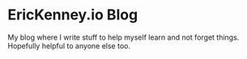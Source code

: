 # EricKenney.io Blog

My blog where I write stuff to help myself learn and not forget things. Hopefully helpful to anyone else too.
